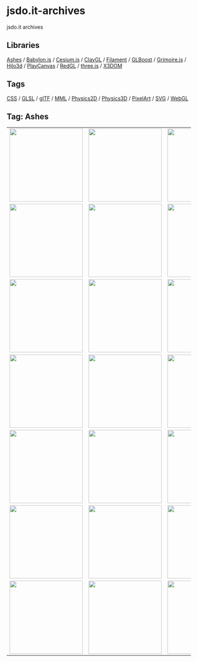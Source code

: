 # jsdo.it-archives
jsdo.it archives

## Libraries

[Ashes](../ashes) / [Babylon.js](../babylon.js) / [Cesium.js](../cesium.js) / [ClayGL](../claygl) / [Filament](../filament) / [GLBoost](../glboost)  / [Grimoire.js](../grimoire.js) / [Hilo3d](../hilo3d) / [PlayCanvas](../playcanvas) / [RedGL](../redgl) / [three.js](../three.js) / [X3DOM](../x3dom)

## Tags

[CSS](../css) / [GLSL](../glsl) / [glTF](../gltf) / [MML](../mml) / [Physics2D](../physics2d) / [Physics3D](../physics3d) / [PixelArt](../pixelart) / [SVG](../svg) / [WebGL](../webgl)

## Tag: Ashes

<table>
<tr>
<td><a href="https://cx20.github.io/jsdo.it-archives/cx20/uG69" alt="[WebGL] Ashes を試してみるテスト"><img src="https://cx20.github.io/jsdo.it-archives/screenshot/uG69.jpg" width="200" height="200"></a></td>
<td><a href="https://cx20.github.io/jsdo.it-archives/cx20/uJua" alt="[WebGL] Ashes を試してみるテスト（その２）"><img src="https://cx20.github.io/jsdo.it-archives/screenshot/uJua.jpg" width="200" height="200"></a></td>
<td><a href="https://cx20.github.io/jsdo.it-archives/cx20/GCxHp" alt="[WebGL] Ashes を試してみるテスト（その３）"><img src="https://cx20.github.io/jsdo.it-archives/screenshot/GCxHp.jpg" width="200" height="200"></a></td>
<td><a href="https://cx20.github.io/jsdo.it-archives/cx20/wp46" alt="[WebGL] Ashes を試してみるテスト（その４）"><img src="https://cx20.github.io/jsdo.it-archives/screenshot/wp46.jpg" width="200" height="200"></a></td>
</tr>
<tr>
<td><a href="https://cx20.github.io/jsdo.it-archives/cx20/QTUX" alt="[WebGL] Ashes で glTF 2.0形式のデータを表示してみるテスト"><img src="https://cx20.github.io/jsdo.it-archives/screenshot/QTUX.jpg" width="200" height="200"></a></td>
<td><a href="https://cx20.github.io/jsdo.it-archives/cx20/oTeI" alt="[WebGL] Ashes で glTF 2.0形式のデータを表示してみるテスト（その２）"><img src="https://cx20.github.io/jsdo.it-archives/screenshot/oTeI.jpg" width="200" height="200"></a></td>
<td><a href="https://cx20.github.io/jsdo.it-archives/cx20/kSsC" alt="[WebGL] Ashes で glTF 2.0形式のデータを表示してみるテスト（その３）"><img src="https://cx20.github.io/jsdo.it-archives/screenshot/kSsC.jpg" width="200" height="200"></a></td>
<td><a href="https://cx20.github.io/jsdo.it-archives/cx20/0TWC" alt="[WebGL] Ashes で glTF 2.0形式のデータを表示してみるテスト（その４）"><img src="https://cx20.github.io/jsdo.it-archives/screenshot/0TWC.jpg" width="200" height="200"></a></td>
</tr>
<tr>
<td><a href="https://cx20.github.io/jsdo.it-archives/cx20/EhFB" alt="[WebGL] Ashes で glTF 2.0形式のデータを表示してみるテスト（その５改）（調整中）"><img src="https://cx20.github.io/jsdo.it-archives/screenshot/EhFB.jpg" width="200" height="200"></a></td>
<td><a href="https://cx20.github.io/jsdo.it-archives/cx20/iXfF" alt="[WebGL] Ashes で glTF 2.0形式のデータを表示してみるテスト（その６）"><img src="https://cx20.github.io/jsdo.it-archives/screenshot/iXfF.jpg" width="200" height="200"></a></td>
<td><a href="https://cx20.github.io/jsdo.it-archives/cx20/e9nK" alt="[WebGL] Ashes で glTF 2.0形式のデータを表示してみるテスト（その７）"><img src="https://cx20.github.io/jsdo.it-archives/screenshot/e9nK.jpg" width="200" height="200"></a></td>
<td><a href="https://cx20.github.io/jsdo.it-archives/cx20/q0Sv" alt="[WebGL] Ashes で glTF 2.0形式のデータを表示してみるテスト（その８）"><img src="https://cx20.github.io/jsdo.it-archives/screenshot/q0Sv.jpg" width="200" height="200"></a></td>
</tr>
<tr>
<td><a href="https://cx20.github.io/jsdo.it-archives/cx20/CvPa" alt="[WebGL] Ashes で glTF 2.0形式のデータを表示してみるテスト（その９改）"><img src="https://cx20.github.io/jsdo.it-archives/screenshot/CvPa.jpg" width="200" height="200"></a></td>
<td><a href="https://cx20.github.io/jsdo.it-archives/cx20/c2TU" alt="[WebGL] Ashes で glTF 2.0形式のデータを表示してみるテスト（その１０）（調整中）"><img src="https://cx20.github.io/jsdo.it-archives/screenshot/c2TU.jpg" width="200" height="200"></a></td>
<td><a href="https://cx20.github.io/jsdo.it-archives/cx20/weSF" alt="[WebGL] Ashes で glTF 2.0形式のデータを表示してみるテスト（その１１）"><img src="https://cx20.github.io/jsdo.it-archives/screenshot/weSF.jpg" width="200" height="200"></a></td>
<td><a href="https://cx20.github.io/jsdo.it-archives/cx20/o8ny" alt="[WebGL] Ashes で glTF 2.0形式のデータを表示してみるテスト（その１２）（調整中）"><img src="https://cx20.github.io/jsdo.it-archives/screenshot/o8ny.jpg" width="200" height="200"></a></td>
</tr>
<tr>
<td><a href="https://cx20.github.io/jsdo.it-archives/cx20/YGu9" alt="[WebGL] Ashes で glTF 2.0形式のデータを表示してみるテスト（その１３）（調整中）"><img src="https://cx20.github.io/jsdo.it-archives/screenshot/YGu9.jpg" width="200" height="200"></a></td>
<td><a href="https://cx20.github.io/jsdo.it-archives/cx20/ETNa" alt="[WebGL] Ashes で glTF 2.0形式のデータを表示してみるテスト（その１４）（調整中）"><img src="https://cx20.github.io/jsdo.it-archives/screenshot/ETNa.jpg" width="200" height="200"></a></td>
<td><a href="https://cx20.github.io/jsdo.it-archives/cx20/Sqzq" alt="[WebGL] Ashes で glTF 2.0形式のデータを表示してみるテスト（その１５）（調整中）"><img src="https://cx20.github.io/jsdo.it-archives/screenshot/Sqzq.jpg" width="200" height="200"></a></td>
<td><a href="https://cx20.github.io/jsdo.it-archives/cx20/oVSn" alt="[WebGL] Ashes で glTF 2.0形式のデータを表示してみるテスト（その１６）（調整中）"><img src="https://cx20.github.io/jsdo.it-archives/screenshot/oVSn.jpg" width="200" height="200"></a></td>
</tr>
<tr>
<td><a href="https://cx20.github.io/jsdo.it-archives/cx20/KYD4" alt="[WebGL] Ashes で glTF 2.0形式のデータを表示してみるテスト（その１７）（調整中）"><img src="https://cx20.github.io/jsdo.it-archives/screenshot/KYD4.jpg" width="200" height="200"></a></td>
<td><a href="https://cx20.github.io/jsdo.it-archives/cx20/sOAI" alt="[WebGL] Ashes で glTF 2.0形式のデータを表示してみるテスト（その１８）（調整中）"><img src="https://cx20.github.io/jsdo.it-archives/screenshot/sOAI.jpg" width="200" height="200"></a></td>
<td><a href="https://cx20.github.io/jsdo.it-archives/cx20/KRPsI" alt="[WebGL] Ashes で glTF 2.0形式のデータを表示してみるテスト（その１９）（調整中）"><img src="https://cx20.github.io/jsdo.it-archives/screenshot/KRPsI.jpg" width="200" height="200"></a></td>
<td><a href="https://cx20.github.io/jsdo.it-archives/cx20/i6aB" alt="[WebGL] Ashes で glTF 2.0形式のデータを表示してみるテスト（その２０）（調整中）"><img src="https://cx20.github.io/jsdo.it-archives/screenshot/i6aB.jpg" width="200" height="200"></a></td>
</tr>
<tr>
<td><a href="https://cx20.github.io/jsdo.it-archives/cx20/kiUf" alt="[WebGL] Ashes で glTF 2.0形式のデータを表示してみるテスト（その２１）（調整中）"><img src="https://cx20.github.io/jsdo.it-archives/screenshot/kiUf.jpg" width="200" height="200"></a></td>
<td><a href="https://cx20.github.io/jsdo.it-archives/cx20/OUR3" alt="[WebGL] Ashes で glTF 2.0形式のデータを表示してみるテスト（その２２）（調整中）"><img src="https://cx20.github.io/jsdo.it-archives/screenshot/OUR3.jpg" width="200" height="200"></a></td>
<td><a href="https://cx20.github.io/jsdo.it-archives/cx20/KouV" alt="[WebGL] Ashes をクォータニオンを試してみるテスト（改）"><img src="https://cx20.github.io/jsdo.it-archives/screenshot/KouV.jpg" width="200" height="200"></a></td>
<td><a href="https://cx20.github.io/jsdo.it-archives/cx20/cCx5" alt="[WebGL] Ashes + Oimo.js を試してみるテスト（調整中）"><img src="https://cx20.github.io/jsdo.it-archives/screenshot/cCx5.jpg" width="200" height="200"></a></td>
</tr>
</table>
